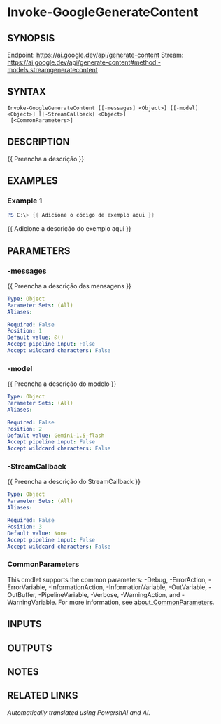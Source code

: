 ﻿---
external help file: powershai-help.xml
Module Name: powershai
online version:
schema: 2.0.0
---

# Invoke-GoogleGenerateContent

## SYNOPSIS
Endpoint: https://ai.google.dev/api/generate-content
Stream: https://ai.google.dev/api/generate-content#method:-models.streamgeneratecontent

## SYNTAX

```
Invoke-GoogleGenerateContent [[-messages] <Object>] [[-model] <Object>] [[-StreamCallback] <Object>]
 [<CommonParameters>]
```

## DESCRIPTION
{{ Preencha a descrição }}

## EXAMPLES

### Example 1
```powershell
PS C:\> {{ Adicione o código de exemplo aqui }}
```

{{ Adicione a descrição do exemplo aqui }}

## PARAMETERS

### -messages
{{ Preencha a descrição das mensagens }}

```yaml
Type: Object
Parameter Sets: (All)
Aliases:

Required: False
Position: 1
Default value: @()
Accept pipeline input: False
Accept wildcard characters: False
```

### -model
{{ Preencha a descrição do modelo }}

```yaml
Type: Object
Parameter Sets: (All)
Aliases:

Required: False
Position: 2
Default value: Gemini-1.5-flash
Accept pipeline input: False
Accept wildcard characters: False
```

### -StreamCallback
{{ Preencha a descrição do StreamCallback }}

```yaml
Type: Object
Parameter Sets: (All)
Aliases:

Required: False
Position: 3
Default value: None
Accept pipeline input: False
Accept wildcard characters: False
```

### CommonParameters
This cmdlet supports the common parameters: -Debug, -ErrorAction, -ErrorVariable, -InformationAction, -InformationVariable, -OutVariable, -OutBuffer, -PipelineVariable, -Verbose, -WarningAction, and -WarningVariable. For more information, see [about_CommonParameters](http://go.microsoft.com/fwlink/?LinkID=113216).

## INPUTS

## OUTPUTS

## NOTES

## RELATED LINKS



_Automatically translated using PowershAI and AI._
